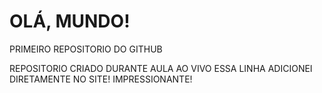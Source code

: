 # OLÁ, MUNDO!
 PRIMEIRO REPOSITORIO DO GITHUB

REPOSITORIO CRIADO DURANTE AULA AO VIVO
ESSA LINHA ADICIONEI DIRETAMENTE NO SITE! IMPRESSIONANTE!
